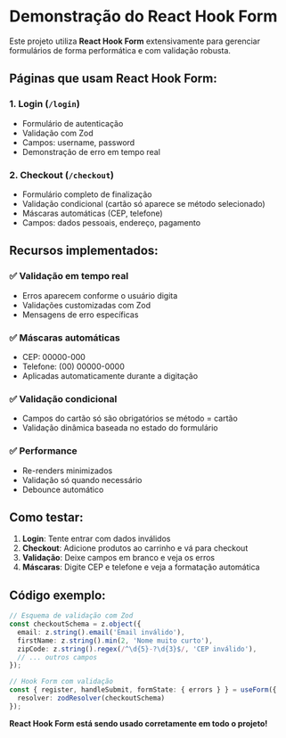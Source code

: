 # Demonstração do React Hook Form

Este projeto utiliza **React Hook Form** extensivamente para gerenciar formulários de forma performática e com validação robusta.

## Páginas que usam React Hook Form:

### 1. **Login** (`/login`)
- Formulário de autenticação
- Validação com Zod
- Campos: username, password
- Demonstração de erro em tempo real

### 2. **Checkout** (`/checkout`)
- Formulário completo de finalização
- Validação condicional (cartão só aparece se método selecionado)
- Máscaras automáticas (CEP, telefone)
- Campos: dados pessoais, endereço, pagamento

## Recursos implementados:

### ✅ **Validação em tempo real**
- Erros aparecem conforme o usuário digita
- Validações customizadas com Zod
- Mensagens de erro específicas

### ✅ **Máscaras automáticas**
- CEP: 00000-000
- Telefone: (00) 00000-0000
- Aplicadas automaticamente durante a digitação

### ✅ **Validação condicional**
- Campos do cartão só são obrigatórios se método = cartão
- Validação dinâmica baseada no estado do formulário

### ✅ **Performance**
- Re-renders minimizados
- Validação só quando necessário
- Debounce automático

## Como testar:

1. **Login**: Tente entrar com dados inválidos
2. **Checkout**: Adicione produtos ao carrinho e vá para checkout
3. **Validação**: Deixe campos em branco e veja os erros
4. **Máscaras**: Digite CEP e telefone e veja a formatação automática

## Código exemplo:

```typescript
// Esquema de validação com Zod
const checkoutSchema = z.object({
  email: z.string().email('Email inválido'),
  firstName: z.string().min(2, 'Nome muito curto'),
  zipCode: z.string().regex(/^\d{5}-?\d{3}$/, 'CEP inválido'),
  // ... outros campos
});

// Hook Form com validação
const { register, handleSubmit, formState: { errors } } = useForm({
  resolver: zodResolver(checkoutSchema)
});
```

**React Hook Form está sendo usado corretamente em todo o projeto!**
